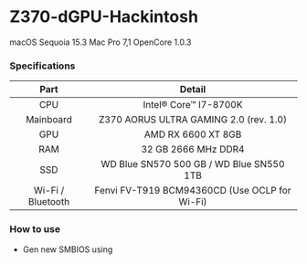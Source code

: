 # Z370-dGPU-Hackintosh
macOS Sequoia 15.3
Mac Pro 7,1
OpenCore 1.0.3

### Specifications
|Part|Detail|
| :------: | :----------------------------------------------------------: |
|CPU|Intel® Core™ I7-8700K|
|Mainboard|Z370 AORUS ULTRA GAMING 2.0 (rev. 1.0)|
|GPU|AMD RX 6600 XT 8GB|
|RAM|32 GB 2666 MHz DDR4|
|SSD|WD Blue SN570 500 GB / WD Blue SN550 1TB|
|Wi-Fi / Bluetooth|Fenvi FV-T919 BCM94360CD (Use OCLP for Wi-Fi)|

### How to use
- Gen new SMBIOS using 
